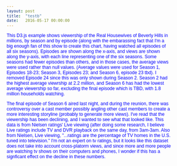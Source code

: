 ```yaml
---
layout: post
title:  "testb"
date:   2016-05-17 00:00:00
---
```


<style>

body {
  font: 12px sans-serif;
  color: blue;
}
.axis path,
.axis line {
  fill: none;
  stroke: #000;
  shape-rendering: crispEdges;
}
.bar {
  fill: #402824;
  font-weight: 900;
}
.xaxislabels {
  fill: #402824;
}
.x.axis path {
  display: none;
}
.x.axis {
    color: blue;
}
</style>
<body>
<script src="https://d3js.org/d3.v3.min.js" charset="utf-8"></script>
<script>
var margin = {top: 20, right: 20, bottom: 50, left: 40},
    width = 960 - margin.left - margin.right,
    height = 600 - margin.top - margin.bottom;
var negWidth = width * -1;
var posWidth = width * 0.5;
var x0 = d3.scale.ordinal()
    .rangeRoundBands([0, width], .1);
var x1 = d3.scale.ordinal();
var y = d3.scale.linear()
    .range([height, 0]);
var color = d3.scale.ordinal()
    .range(["#FFA08F",  "#5E83CC",   "#40B282"]);
var xAxis = d3.svg.axis()
    .scale(x0)
    .orient("bottom");
var yAxis = d3.svg.axis()
    .scale(y)
    .orient("left")
    .tickFormat(d3.format(".1s"));
var svg = d3.select("body").append("svg")
    .attr("width", width + margin.left + margin.right)
    .attr("height", height + margin.top + margin.bottom)
  .append("g")
    .attr("transform", "translate(" + margin.left + "," + margin.top + ")");
d3.csv("http://bl.ocks.org/nadinesk/raw/81c88201e760ae35af66c1fd30b6e7f3/data.csv", function(error, data) {
  if (error) throw error;
  var ageNames = d3.keys(data[0]).filter(function(key) { return key !== "RegionName"; });
  data.forEach(function(d) {
    d.ages = ageNames.map(function(name) { return {name: name, value: +d[name]}; });
  });
  x0.domain(data.map(function(d) { return d.RegionName; }));
  x1.domain(ageNames).rangeRoundBands([0, x0.rangeBand()]);
  var d3Min =    d3.min(data, function (d) {
      return d3.min(d.ages, function (d) {
          return d.value;
      });
  });
  var  d3Max =  d3.max(data, function (d) {
          return d3.max(d.ages, function (d) {
              return d.value;
          });
      });
     y.domain([ d3Min,d3Max ]);
     var xAxisTransform =  height;
     if(d3Min < 0 && 0 < d3Max) {
         xAxisTransform = height * (d3Max / (d3Max -d3Min));
     }
     svg.append("g")
           .attr("class", "y axis")
           .attr("transform", "translate(0," + xAxisTransform + ")") // this line moves x-axis
           .call(xAxis)
           .selectAll("text")
           .attr("y", 0)
           .attr("x",5)
           .attr("transform", "rotate(80)")
           .attr("class", "xaxislabels")
           .style("text-anchor", "start");
     svg.append("g")
           .attr("class", "y axis")
           .call(yAxis)
           .append("text")
           .attr("transform", "rotate(-90)")
           .attr("y", 10)
           .attr("dy", ".71em")
           .style("text-anchor", "end")
           .text("Percent Change");
  var state = svg.selectAll(".state")
      .data(data)
    .enter().append("g")
      .attr("class", "state")
      .attr("transform", function(d) { return "translate(" + x0(d.RegionName) + ",0)"; });
      state.selectAll("rect")
            .data(function (d) {
                return d.ages;
            })
            .enter().append("rect")
            .attr("width", x1.rangeBand())
            .attr("x", function (d) {
                return x1(d.name);
            })
            .attr("y", function (d) {
                if(d.value < 0)
                    return y(0);
                return y(d.value);
            })
            .attr("height", function (d) {
                if(d.value < 0) {
                     return y(d.value+d3Max);
                }
                return height - y(d.value+d3Min);
            })
            .style("fill", function (d) {
                return color(d.name);
            });
      state.selectAll("text")
        .data(function(d) { return d.ages; })
      .enter().append("text")
       .attr("x", function(d) { return y(d.value); })
       .attr("y", function(d) { return -x1(d.name); })
        .attr("transform", "rotate(90)")
        .attr("text-anchor", "start")
        .attr("class","bar" )
        .text(function(d, i) { return d.value + "%"; });
  var legend = svg.selectAll(".legend")
      .data(ageNames.slice().reverse())
    .enter().append("g")
      .attr("class", "legend")
      .attr("transform", function(d, i) { return "translate(0," + i * 20 + ")"; });
  legend.append("rect")
      .attr("x", width - 18)
      .attr("width", 18)
      .attr("height", 18)
      .style("fill", color);
  legend.append("text")
      .attr("x", width - 24)
      .attr("y", 9)
      .attr("dy", ".35em")
      .style("text-anchor", "end")
      .text(function(d) { return d; });
});
</script>

<p>
This D3.js example shows viewership of the Real Housewives of Beverly Hills in millions, by season and by episode (along with the embarassing fact that I'm a big enough fan of this show to create this chart, having watched all episodes of all six seasons). Episodes are shown along the x-axis, and views are shown along the y-axis, with each line representing one of the six seasons. Some seasons had fewer episodes than others, and in those cases, the average views were used rather than null values. (Average values were used for Season 1, Episodes 18-23; Season 3, Episodes 23; and Season 6, episode 23 tbd). I removed Episode 24 since this was only shown during Season 2. Season 2 had the highest average viewrship at 2.2 million, and Season 6 has had the lowest average viewership so far, excluding the final episode which is TBD, with 1.8 million households watching.
</p>
<p>
The final episode of Season 6 aired last night, and during the reunion, there was controversy over a cast member possibly angling other cast members to create a more interesting storyline (probably to generate more views). I've read that the viewership has been declining, and I wanted to see what that looked like. This data is from Nielsen ratings' Live viewing (after doing some research, I believe Live ratings include TV and DVR playback on the same day, from 3am-3am. Also from Nielsen, Live viewing, "...ratings are the percentage of TV homes in the U.S. tuned into television." I'm not an expert on tv ratings, but it looks like this dataset does not take into account cross-platorm views, and since more and more people are watching tv shows on their computers and phones, I wonder if this has a signficant effect on the decline in these numbers.
</p>
